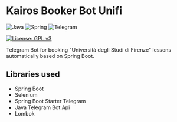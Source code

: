 # Kairos Booker Bot Unifi
![Java](https://img.shields.io/badge/java-%23ED8B00.svg?style=for-the-badge&logo=java&logoColor=white)
![Spring](https://img.shields.io/badge/spring-%236DB33F.svg?style=for-the-badge&logo=spring&logoColor=white)
![Telegram](https://img.shields.io/badge/Telegram-2CA5E0?style=for-the-badge&logo=telegram&logoColor=white)

[![License: GPL v3](https://img.shields.io/badge/License-GPLv3-blue.svg)](https://www.gnu.org/licenses/gpl-3.0)

Telegram Bot for booking "Università degli Studi di Firenze" lessons automatically based on Spring Boot.

## Libraries used

- Spring Boot
- Selenium
- Spring Boot Starter Telegram
- Java Telegram Bot Api
- Lombok

